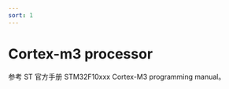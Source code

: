 ```yaml
---
sort: 1
---
```

# Cortex-m3 processor

参考 ST 官方手册 STM32F10xxx Cortex-M3 programming manual。








